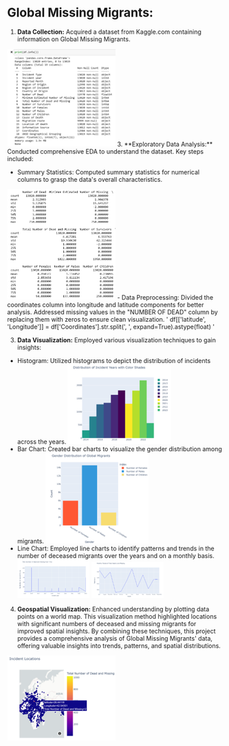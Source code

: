 
# Global Missing Migrants:
1.	**Data Collection:** Acquired a dataset from Kaggle.com containing information on Global Missing Migrants.
<img src="Migrants_Basic_Info.png" alt="alt text" width="50%" height="50%">
3.	**Exploratory Data Analysis:** Conducted comprehensive EDA to understand the dataset. Key steps included:

-	Summary Statistics: Computed summary statistics for numerical columns to grasp the data's overall characteristics.
<img src="Summary_Stat.png" alt="alt text" width="50%" height="50%">
-	Data Preprocessing: Divided the coordinates column into longitude and latitude components for better analysis. Addressed missing values in the "NUMBER OF DEAD" column by replacing them with zeros to ensure clean visualization.
   ' df[['latitude', 'Longitude']] = df['Coordinates'].str.split(', ', expand=True).astype(float)  '

3.	**Data Visualization:** Employed various visualization techniques to gain insights:
-	Histogram: Utilized histograms to depict the distribution of incidents across the years.
 	<img src="Histogram.png" alt="alt text" width="50%" height="50%">
-	Bar Chart: Created bar charts to visualize the gender distribution among migrants.
 	<img src="BarChart.png" alt="alt text" width="50%" height="50%">
-	Line Chart: Employed line charts to identify patterns and trends in the number of deceased migrants over the years and on a monthly basis.
    <img src="Yearly_Trends.png" alt="alt text" width="35%" height="35%">        <img src="Monthly_Trends.png" alt="alt text" width="35%" height="35%">
4.	**Geospatial Visualization:** Enhanced understanding by plotting data points on a world map. This visualization method highlighted locations with significant numbers of deceased and missing migrants for improved spatial insights.
By combining these techniques, this project provides a comprehensive analysis of Global Missing Migrants' data, offering valuable insights into trends, patterns, and spatial distributions.
<img src="Geospatial.png" alt="alt text" width="50%" height="50%">






